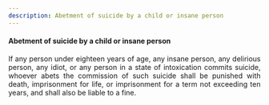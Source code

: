 ```yaml
---
description: Abetment of suicide by a child or insane person
---
```


#### Abetment of suicide by a child or insane person
<div style="text-align: justify">

If any person under eighteen years of age, any insane person, any delirious person, any idiot, or any person in a state of intoxication commits suicide, whoever abets the commission of such suicide shall be punished with death, imprisonment for life, or imprisonment for a term not exceeding ten years, and shall also be liable to a fine.

</div>
